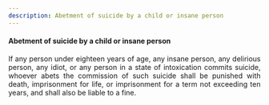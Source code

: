 ```yaml
---
description: Abetment of suicide by a child or insane person
---
```


#### Abetment of suicide by a child or insane person
<div style="text-align: justify">

If any person under eighteen years of age, any insane person, any delirious person, any idiot, or any person in a state of intoxication commits suicide, whoever abets the commission of such suicide shall be punished with death, imprisonment for life, or imprisonment for a term not exceeding ten years, and shall also be liable to a fine.

</div>
